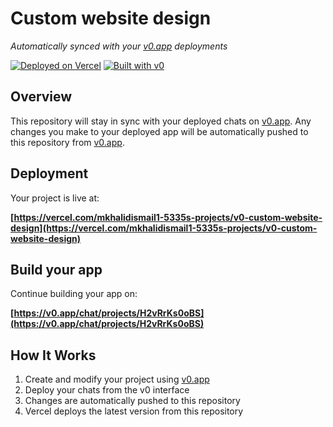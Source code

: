 # Custom website design

*Automatically synced with your [v0.app](https://v0.app) deployments*

[![Deployed on Vercel](https://img.shields.io/badge/Deployed%20on-Vercel-black?style=for-the-badge&logo=vercel)](https://vercel.com/mkhalidismail1-5335s-projects/v0-custom-website-design)
[![Built with v0](https://img.shields.io/badge/Built%20with-v0.app-black?style=for-the-badge)](https://v0.app/chat/projects/H2vRrKs0oBS)

## Overview

This repository will stay in sync with your deployed chats on [v0.app](https://v0.app).
Any changes you make to your deployed app will be automatically pushed to this repository from [v0.app](https://v0.app).

## Deployment

Your project is live at:

**[https://vercel.com/mkhalidismail1-5335s-projects/v0-custom-website-design](https://vercel.com/mkhalidismail1-5335s-projects/v0-custom-website-design)**

## Build your app

Continue building your app on:

**[https://v0.app/chat/projects/H2vRrKs0oBS](https://v0.app/chat/projects/H2vRrKs0oBS)**

## How It Works

1. Create and modify your project using [v0.app](https://v0.app)
2. Deploy your chats from the v0 interface
3. Changes are automatically pushed to this repository
4. Vercel deploys the latest version from this repository
